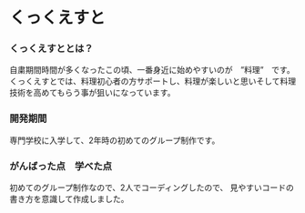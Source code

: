 # くっくえすと

### くっくえすととは？
自粛期間時間が多くなったこの頃、一番身近に始めやすいのが　”料理”　です。
くっくえすとでは、料理初心者の方サポートし、料理が楽しいと思いそして料理技術を高めてもらう事が狙いになっています。

### 開発期間
専門学校に入学して、2年時の初めてのグループ制作です。


### がんばった点　学べた点
初めてのグループ制作なので、2人でコーディングしたので、
見やすいコードの書き方を意識して作成しました。